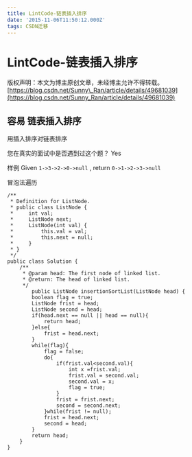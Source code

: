 ```yaml
---
title: LintCode-链表插入排序
date: '2015-11-06T11:50:12.000Z'
tags: CSDN迁移
---
```


# LintCode-链表插入排序

版权声明：本文为博主原创文章，未经博主允许不得转载。 [https://blog.csdn.net/Sunny\_Ran/article/details/49681039](https://blog.csdn.net/Sunny_Ran/article/details/49681039)

## 容易 链表插入排序

用插入排序对链表排序

您在真实的面试中是否遇到过这个题？ Yes

样例 Given `1->3->2->0->null` , return `0->1->2->3->null`

冒泡法遍历

```text
/**
 * Definition for ListNode.
 * public class ListNode {
 *     int val;
 *     ListNode next;
 *     ListNode(int val) {
 *         this.val = val;
 *         this.next = null;
 *     }
 * }
 */ 
public class Solution {
    /**
     * @param head: The first node of linked list.
     * @return: The head of linked list.
     */
        public ListNode insertionSortList(ListNode head) {
        boolean flag = true;
        ListNode frist = head;
        ListNode second = head;
        if(head.next == null || head == null){
            return head;
        }else{
            frist = head.next;
        }
        while(flag){
            flag = false;
            do{
                if(frist.val<second.val){
                    int x =frist.val;
                    frist.val = second.val;
                    second.val = x;
                    flag = true;
                }            
                frist = frist.next;
                second = second.next;
            }while(frist != null);
            frist = head.next;
            second = head;
        }
        return head;
    }
}
```

